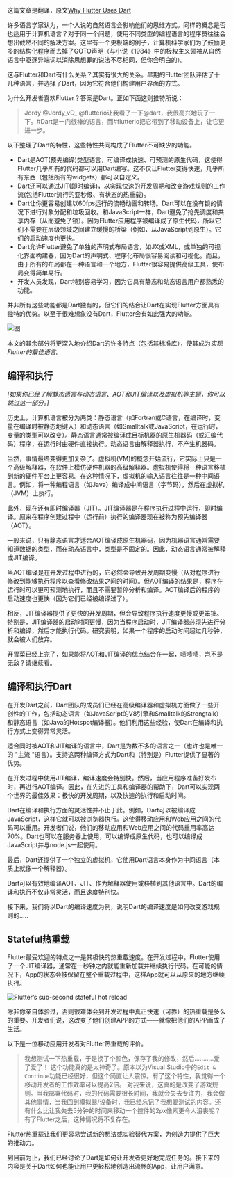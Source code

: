这篇文章是翻译，原文[Why Flutter Uses Dart](https://medium.com/hackernoon/why-flutter-uses-dart-dd635a054ebf)

许多语言学家认为，一个人说的自然语言会影响他们的思维方式。同样的概念是否也适用于计算机语言？对于同一个问题，使用不同类型的编程语言的程序员往往会想出截然不同的解决方案。这里有一个更极端的例子，计算机科学家们为了鼓励更多的结构化程序而去掉了GOTO声明（与小说《1984》中的极权主义领袖从自然语言中驱逐异端词以消除思想罪的说法不尽相同，但你会明白的）。

这与Flutter和Dart有什么关系？其实有很大的关系。早期的Flutter团队评估了十几种语言，并选择了Dart，因为它符合他们构建用户界面的方式。

为什么开发者喜欢Flutter？答案是Dart。正如下面这则推特所说：

>Jordy
>@Jordy_vD_
>@flutterio让我看了一下@dart，我很高兴地玩了一下。#Dart是一门很棒的语言，而#flutterio把它带到了移动设备上，让它更进一步。

以下整理了Dart的特性，这些特性共同构成了Flutter不可缺少的功能。

- Dart是AOT(预先编译)类型语言，可编译成快速、可预测的原生代码，这使得Flutter几乎所有的代码都可以用Dart编写。这不仅让Flutter变得快速，几乎所有东西（包括所有的widgets）都可以自定义。
- Dart还可以通过JIT(即时编译)，以实现快速的开发周期和改变游戏规则的工作流(包括Flutter流行的亚秒级、有状态的热重载)。
- Dart让你更容易创建以60fps运行的流畅动画和转场。Dart可以在没有锁的情况下进行对象分配和垃圾回收。和JavaScript一样，Dart避免了抢先调度和共享内存（从而避免了锁）。因为Flutter应用程序被编译成了原生代码，所以它们不需要在层级领域之间建立缓慢的桥梁（例如，从JavaScript到原生）。它们的启动速度也更快。
- Dart允许Flutter避免了单独的声明式布局语言，如JX或XML，或单独的可视化界面构建器，因为Dart的声明式、程序化布局很容易阅读和可视化。而且，由于所有的布局都在一种语言和一个地方，Flutter很容易提供高级工具，使布局变得简单易行。
- 开发人员发现，Dart特别容易学习，因为它具有静态和动态语言用户都熟悉的功能。

并非所有这些功能都是Dart独有的，但它们的结合让Dart在实现Flutter方面具有独特的优势。以至于很难想象没有Dart，Flutter会有如此强大的功能。

![图](https://miro.medium.com/max/1326/1*bAUFoOPQ3gcv7y4Kdz82tw.png)

本文的其余部分将更深入地介绍Dart的许多特点（包括其标准库），使其成为*实现Flutter的最佳语言*。

## 编译和执行

*[如果你已经了解静态语言与动态语言、AOT和JIT编译以及虚拟机等主题，你可以跳过这一部分。]*

历史上，计算机语言被分为两类：静态语言（如Fortran或C语言，在编译时，变量在编译时被静态地键入）和动态语言（如Smalltalk或JavaScript，在运行时，变量的类型可以改变）。静态语言通常被编译成目标机器的原生机器码（或汇编代码）程序，在运行时由硬件直接执行。动态语言由解释器执行，不产生机器码。

当然，事情最终变得更加复杂了。虚拟机(VM)的概念开始流行，它实际上只是一个高级解释器，在软件上模仿硬件机器的高级解释器。虚拟机使得将一种语言移植到新的硬件平台上更容易。在这种情况下，虚拟机的输入语言往往是一种中间语言。例如，将一种编程语言（如Java）编译成中间语言（字节码），然后在虚拟机（JVM）上执行。

此外，现在还有即时编译器（JIT）。JIT编译器是在程序执行过程中运行，即时编译。原来在程序创建过程中（运行前）执行的编译器现在被称为预先编译器（AOT）。

一般来说，只有静态语言才适合AOT编译成原生机器码，因为机器语言通常需要知道数据的类型，而在动态语言中，类型是不固定的。因此，动态语言通常被解释或JIT编译。

当AOT编译是在开发过程中进行的，它必然会导致开发周期变慢（从对程序进行修改到能够执行程序以查看修改结果之间的时间）。但AOT编译的结果是，程序在运行时可以更可预测地执行，而且不需要暂停分析和编译。AOT编译后的程序的启动速度也更快（因为它们已经被编译过了）。

相反，JIT编译器提供了更快的开发周期，但会导致程序执行速度更慢或更笨拙。特别是，JIT编译器的启动时间更慢，因为当程序启动时，JIT编译器必须先进行分析和编译，然后才能执行代码。研究表明，如果一个程序的启动时间超过几秒钟，就会被人们放弃。

开胃菜已经上完了，如果能将AOT和JIT编译的优点结合在一起，啧啧啧，岂不是无敌？请继续看。

## 编译和执行Dart

在开发Dart之前，Dart团队的成员们已经在高级编译器和虚拟机方面做了一些开创性的工作，包括动态语言（如JavaScript的V8引擎和Smalltalk的Strongtalk）和静态语言（如Java的Hotspot编译器）。他们利用这些经验，使Dart在编译和执行方式上变得异常灵活。

适合同时被AOT和JIT编译的语言中，Dart是为数不多的语言之一（也许也是唯一的 "主流 "语言）。支持这两种编译方式为Dart和（特别是）Flutter提供了显著的优势。

在开发过程中使用JIT编译，编译速度会特别快。然后，当应用程序准备好发布时，再进行AOT编译。因此，在先进的工具和编译器的帮助下，Dart可以实现两个世界的最佳效果：极快的开发周期，以及快速的执行和启动时间。

Dart在编译和执行方面的灵活性并不止于此。例如，Dart可以被编译成JavaScript，这样它就可以被浏览器执行。这使得移动应用和Web应用之间的代码可以重用。开发者们说，他们的移动应用和Web应用之间的代码重用率高达70%。Dart也可以在服务器上使用，可以编译成原生代码，也可以编译成JavaScript并与node.js一起使用。

最后，Dart还提供了一个独立的虚拟机，它使用Dart语言本身作为中间语言（本质上就像一个解释器）。

Dart可以有效地编译AOT、JIT、作为解释器使用或移植到其他语言中。Dart的编译和执行不仅非常灵活，而且速度特别快。

接下来，我们将以Dart的编译速度为例，说明Dart的编译速度是如何改变游戏规则的.....

## Stateful热重载

Flutter最受欢迎的特点之一是其极快的热重载速度。在开发过程中，Flutter使用了一个JIT编译器，通常在一秒钟之内就能重新加载并继续执行代码。在可能的情况下，App的状态会被保留在整个重载过程中，这样App就可以从原来的地方继续执行。

![Flutter’s sub-second stateful hot reload](https://miro.medium.com/max/1400/1*c1dM9uhkRj9_fpiDrLJmDw.gif)

除非你亲自体验过，否则很难体会到开发过程中真正快速（可靠）的热重载是多么的重要。开发者们说，这改变了他们创建APP的方式——就像把他们的APP画成了生活。

以下是一位移动应用开发者对Flutter热重载的评价。

>我想测试一下热重载，于是换了个颜色，保存了我的修改，然后...........爱了爱了！
>这个功能真的是太神奇了。原本以为Visual Studio中的``Edit & Continue``功能已经很好，但这个简直让人震惊。有了这个特性，我觉得一个移动开发者的工作效率可以提高2倍。
>对我来说，这真的是改变了游戏规则。当我部署代码时，我的代码需要很长时间，我就会失去专注力，我会做其他事情，当我回到模拟器/设备时，我已经忘记了我想要测试的内容。还有什么比让我失去5分钟的时间来移动一个控件的2px像素更令人沮丧呢？有了Flutter之后，这种情况将不复存在。

Flutter热重载让我们更容易尝试新的想法或实验替代方案，为创造力提供了巨大的推动力。

到目前为止，我们已经讨论了Dart是如何让开发者更好地完成任务的。接下来的内容是关于Dart如何也能让用户更轻松地创造出流畅的App，让用户满意。



